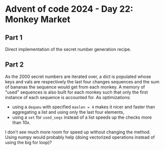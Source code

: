 # Advent of code 2024 - Day 22: Monkey Market

## Part 1

Direct implementation of the secret number generation recipe.

## Part 2

As the 2000 secret numbers are iterated over, a dict is populated whose keys and vals are respectively the last four changes sequences and the sum of bananas the sequence would get from each monkey. A memory of "used" sequences is also built for each monkey such that only the first instance of each sequence is accounted for.
As optimizations:
* using a `dequeu` with specified `maxlen = 4` makes it nicer and faster than aggregating a list and using only the last four elements,
* using a `set` for `used_seqs` instead of a list speeds up the checks more than 10x.

I don't see much more room for speed up without changing the method. Using numpy would probably help (doing vectorized operations instead of using the big for loop)?
